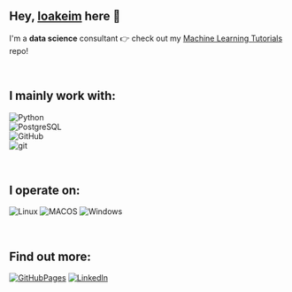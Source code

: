 Hey, [Ioakeim](https://ioakeim-h.github.io/) here :wave:
---
I'm a **data science** consultant :point_right: check out my [Machine Learning Tutorials](https://github.com/ioakeim-h/Machine-Learning-Tutorials) repo!

<br>

I mainly work with:
---
![Python](https://img.shields.io/badge/Python-FFD43B?style=for-the-badge&logo=python&logoColor=blue) <br>
![PostgreSQL](https://img.shields.io/badge/PostgreSQL-316192?style=for-the-badge&logo=postgresql&logoColor=white) <br>
![GitHub](https://img.shields.io/badge/GitHub-100000?style=for-the-badge&logo=github&logoColor=white)<br>
![git](https://img.shields.io/badge/GIT-E44C30?style=for-the-badge&logo=git&logoColor=white)

<br>

I operate on:
---
![Linux](https://img.shields.io/badge/Linux-FCC624?style=for-the-badge&logo=linux&logoColor=black) 
![MACOS](https://img.shields.io/badge/mac%20os-000000?style=for-the-badge&logo=apple&logoColor=white) 
![Windows](https://img.shields.io/badge/Windows-0078D6?style=for-the-badge&logo=windows&logoColor=white)

<br>

Find out more:
---
[![GitHubPages](https://img.shields.io/badge/GitHub%20Pages-222222?style=for-the-badge&logo=GitHub%20Pages&logoColor=white)](https://ioakeim-h.github.io/)
[![LinkedIn](https://img.shields.io/badge/LinkedIn-0077B5?style=for-the-badge&logo=linkedin&logoColor=white)](https://www.linkedin.com/in/ioakeim-h/)
